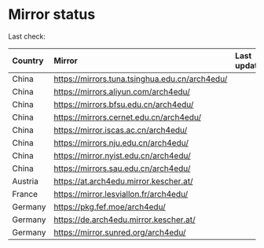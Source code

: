 <script src="./time.js"></script>
# Mirror status
Last check: <script type="text/javascript">localize(1704824333.6490583);</script>

|Country|Mirror|Last update|
|:------|:-----|:----------|
|China|https://mirrors.tuna.tsinghua.edu.cn/arch4edu/|<script type="text/javascript">localize(1704781972);</script>|
|China|https://mirrors.aliyun.com/arch4edu/|<script type="text/javascript">localize(1704781972);</script>|
|China|https://mirrors.bfsu.edu.cn/arch4edu/|<script type="text/javascript">localize(1704781972);</script>|
|China|https://mirrors.cernet.edu.cn/arch4edu/|<script type="text/javascript">localize(1704781972);</script>|
|China|https://mirror.iscas.ac.cn/arch4edu/|<script type="text/javascript">localize(1704781972);</script>|
|China|https://mirrors.nju.edu.cn/arch4edu/|<script type="text/javascript">localize(1704738715);</script>|
|China|https://mirror.nyist.edu.cn/arch4edu/|<script type="text/javascript">localize(1704781972);</script>|
|China|https://mirrors.sau.edu.cn/arch4edu/|<script type="text/javascript">localize(1704738715);</script>|
|Austria|https://at.arch4edu.mirror.kescher.at/|<script type="text/javascript">localize(1704781972);</script>|
|France|https://mirror.lesviallon.fr/arch4edu/|<script type="text/javascript">localize(1704781972);</script>|
|Germany|https://pkg.fef.moe/arch4edu/|<script type="text/javascript">localize(1704781972);</script>|
|Germany|https://de.arch4edu.mirror.kescher.at/|<script type="text/javascript">localize(1704781972);</script>|
|Germany|https://mirror.sunred.org/arch4edu/|<script type="text/javascript">localize(1704781972);</script>|

<script src="./tablefilter/tablefilter.js"></script>
<script src="./table.js"></script>